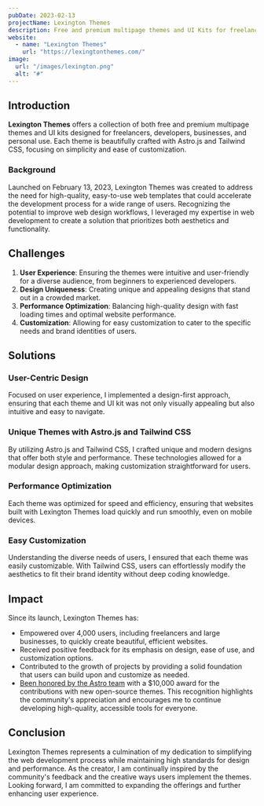 ```yaml
---
pubDate: 2023-02-13
projectName: Lexington Themes
description: Free and premium multipage themes and UI Kits for freelancers, developers, businesses, and personal use. Beautifully crafted with Astro.js, and Tailwind CSS — Simple & easy to customise.
website:
  - name: "Lexington Themes"
    url: "https://lexingtonthemes.com/"
image:
  url: "/images/lexington.png"
  alt: "#"
---
```



## Introduction

**Lexington Themes** offers a collection of both free and premium multipage themes and UI kits designed for freelancers, developers, businesses, and personal use. Each theme is beautifully crafted with Astro.js and Tailwind CSS, focusing on simplicity and ease of customization.

### Background

Launched on February 13, 2023, Lexington Themes was created to address the need for high-quality, easy-to-use web templates that could accelerate the development process for a wide range of users. Recognizing the potential to improve web design workflows, I leveraged my expertise in web development to create a solution that prioritizes both aesthetics and functionality.

## Challenges

1. **User Experience**: Ensuring the themes were intuitive and user-friendly for a diverse audience, from beginners to experienced developers.
2. **Design Uniqueness**: Creating unique and appealing designs that stand out in a crowded market.
3. **Performance Optimization**: Balancing high-quality design with fast loading times and optimal website performance.
4. **Customization**: Allowing for easy customization to cater to the specific needs and brand identities of users.

## Solutions

### User-Centric Design

Focused on user experience, I implemented a design-first approach, ensuring that each theme and UI kit was not only visually appealing but also intuitive and easy to navigate.

### Unique Themes with Astro.js and Tailwind CSS

By utilizing Astro.js and Tailwind CSS, I crafted unique and modern designs that offer both style and performance. These technologies allowed for a modular design approach, making customization straightforward for users.

### Performance Optimization

Each theme was optimized for speed and efficiency, ensuring that websites built with Lexington Themes load quickly and run smoothly, even on mobile devices.

### Easy Customization

Understanding the diverse needs of users, I ensured that each theme was easily customizable. With Tailwind CSS, users can effortlessly modify the aesthetics to fit their brand identity without deep coding knowledge.

## Impact

Since its launch, Lexington Themes has:
- Empowered over 4,000 users, including freelancers and large businesses, to quickly create beautiful, efficient websites.
- Received positive feedback for its emphasis on design, ease of use, and customization options.
- Contributed to the growth of projects by providing a solid foundation that users can build upon and customize as needed.
- [Been honored by the Astro team](https://astro.build/blog/astro-ecosystem-fund/) with a $10,000 award for the contributions with new open-source themes. This recognition highlights the community's appreciation and encourages me to continue developing high-quality, accessible tools for everyone.


## Conclusion

Lexington Themes represents a culmination of my dedication to simplifying the web development process while maintaining high standards for design and performance. As the creator, I am continually inspired by the community's feedback and the creative ways users implement the themes. Looking forward, I am committed to expanding the offerings and further enhancing user experience.


